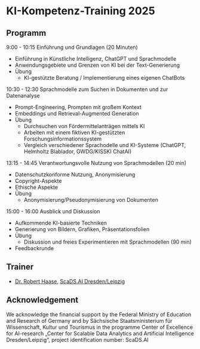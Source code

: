 # KI-Kompetenz-Training 2025

<Diese Webseite befindet sich im Aufbau>

## Programm

9:00 - 10:15 Einführung und Grundlagen (20 Minuten)
* Einführung in Künstliche Intelligenz, ChatGPT und Sprachmodelle
* Anwendungsgebiete und Grenzen von KI bei der Text-Generierung
* Übung
  * KI-gestützte Beratung / Implementierung eines eigenen ChatBots

10:30 - 12:30 Sprachmodelle zum Suchen in Dokumenten und zur Datenanalyse
* Prompt-Engineering, Prompten mit großem Kontext
* Embeddings und Retrieval-Augmented Generation
* Übung
  * Durchsuchen von Fördermittelanträgen mittels KI
  * Arbeiten mit einem fiktiven KI-gestützten Forschungsinformationssystem
  * Vergleich verschiedener Sprachodelle und KI-Systeme (ChatGPT, Helmholtz Blablador, GWDG/KISSKI ChatAI)

13:15 - 14:45 Verantwortungsvolle Nutzung von Sprachmodellen (20 min)
* Datenschutzkonforme Nutzung, Anonymisierung
* Copyright-Aspekte
* Ethische Aspekte
* Übung
  * Anonymisierung/Pseudonymisierung von Dokumenten

15:00 - 16:00 Ausblick und Diskussion
* Aufkommende KI-basierte Techniken
* Generierung von Bildern, Grafiken, Präsentationsfolien
* Übung 
  * Diskussion und freies Experimentieren mit Sprachmodellen (90 min)
* Feedbackrunde

## Trainer
- [Dr. Robert Haase](https://haesleinhuepf.github.io/), [ScaDS.AI Dresden/Leipzig](http://scads.ai/)

## Acknowledgement

We acknowledge the financial support by the Federal Ministry of Education and Research of Germany and by Sächsische Staatsministerium für Wissenschaft, Kultur und Tourismus in the programme Center of Excellence for AI-research „Center for Scalable Data Analytics and Artificial Intelligence Dresden/Leipzig“, project identification number: ScaDS.AI